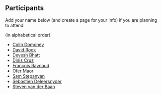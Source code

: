 ## Participants

Add your name below (and create a page for your info) if you are planning to attend

(in alphabetical order)

* [Colin Domoney](Colin-Domoney.md)
* [David Rook](David-Rook.md)
* [Devesh Bhatt](Devesh-Bhatt.md)
* [Dinis Cruz](Dinis-Cruz.md)
* [Francois Raynaud](Francois-Raynaud.md)
* [Ofer Maor](Ofer-Maor.md)
* [Sam Stepanyan](Sam-Stepanyan.md)
* [Sebastien Deleersnyder](Sebastien-Deleersnyder.md)
* [Steven van der Baan](Steven-van-der-Baan.md)
